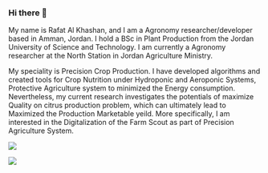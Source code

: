 ### Hi there 👋

My name is Rafat Al Khashan, and I am a Agronomy researcher/developer based in Amman, Jordan. I hold a BSc in Plant Production from the Jordan University of Science and Technology. I am currently a Agronomy researcher at the North Station in Jordan Agriculture Ministry.

My speciality is Precision Crop Production. I have developed algorithms and created tools for Crop Nutrition under Hydroponic and Aeroponic Systems, Protective Agriculture system to minimized the Energy consumption. Nevertheless, my current research investigates the potentials of maximize Quality on citrus production problem, which can ultimately lead to Maximized the Production Marketable yeild. More specifically, I am interested in the Digitalization of the Farm Scout as part of Precision Agriculture System.

![](https://github-readme-stats.vercel.app/api?username=rafatahmed&show_icons=true&count_private=false&include_all_commits=true)

![](https://github-readme-stats.vercel.app/api/top-langs/?username=rafatahmed&hide=Tex&layout=compact)


<!--
**rafatahmed/rafatahmed** is a ✨ _special_ ✨ repository because its `README.md` (this file) appears on your GitHub profile.

Here are some ideas to get you started:

- 🔭 I’m currently working on ...
- 🌱 I’m currently learning ...
- 👯 I’m looking to collaborate on ...
- 🤔 I’m looking for help with ...
- 💬 Ask me about ...
- 📫 How to reach me: ...
- 😄 Pronouns: ...
- ⚡ Fun fact: ...
-->
